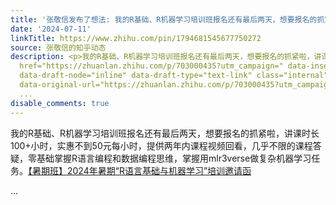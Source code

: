 ```yaml
---
title: '张敬信发布了想法: 我的R基础、R机器学习培训班报名还有最后两天，想要报名的抓紧啦，讲课时长100+小时，实惠不到50元每小时，提供两年内课程视频回看，几乎不限...'
date: '2024-07-11'
linkTitle: https://www.zhihu.com/pin/1794681545677750272
source: 张敬信的知乎动态
description: <p>我的R基础、R机器学习培训班报名还有最后两天，想要报名的抓紧啦，讲课时长100+小时，实惠不到50元每小时，提供两年内课程视频回看，几乎不限的课程答疑，零基础掌握R语言编程和数据编程思维，掌握用mlr3verse做复杂机器学习任务。<a
  href="https://zhuanlan.zhihu.com/p/703000435?utm_campaign=" data-insert-way="force"
  data-draft-node="inline" data-draft-type="text-link" class="internal" data-icon-type="link"
  data-original-url="https://zhuanlan.zhihu.com/p/703000435?utm_campaign=">【暑期班】2024年暑期“R语言基础与机器学习”培训邀请函</a></p>
  ...
disable_comments: true
---
```

<p>我的R基础、R机器学习培训班报名还有最后两天，想要报名的抓紧啦，讲课时长100+小时，实惠不到50元每小时，提供两年内课程视频回看，几乎不限的课程答疑，零基础掌握R语言编程和数据编程思维，掌握用mlr3verse做复杂机器学习任务。<a href="https://zhuanlan.zhihu.com/p/703000435?utm_campaign=" data-insert-way="force" data-draft-node="inline" data-draft-type="text-link" class="internal" data-icon-type="link" data-original-url="https://zhuanlan.zhihu.com/p/703000435?utm_campaign=">【暑期班】2024年暑期“R语言基础与机器学习”培训邀请函</a></p> ...